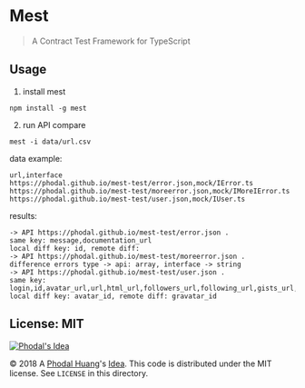 # Mest

> A Contract Test Framework for TypeScript


Usage
---

1. install mest

```
npm install -g mest
```

2. run API compare 

```
mest -i data/url.csv
```

data example: 

```csv
url,interface
https://phodal.github.io/mest-test/error.json,mock/IError.ts
https://phodal.github.io/mest-test/moreerror.json,mock/IMoreIError.ts
https://phodal.github.io/mest-test/user.json,mock/IUser.ts

```

results:


```
-> API https://phodal.github.io/mest-test/error.json .
same key: message,documentation_url
local diff key: id, remote diff:
-> API https://phodal.github.io/mest-test/moreerror.json .
difference errors type -> api: array, interface -> string
-> API https://phodal.github.io/mest-test/user.json .
same key: login,id,avatar_url,url,html_url,followers_url,following_url,gists_url,starred_url,subscriptions_url,organizations_url,repos_url,events_url,received_events_url,type,site_admin,name,company,blog,location,email,hireable,bio,public_repos,public_gists,followers,following,created_at,updated_at
local diff key: avatar_id, remote diff: gravatar_id
```

License: MIT
---

[![Phodal's Idea](http://brand.phodal.com/shields/idea-small.svg)](http://ideas.phodal.com/)

© 2018 A [Phodal Huang](https://www.phodal.com)'s [Idea](http://github.com/phodal/ideas).  This code is distributed under the MIT license. See `LICENSE` in this directory.

